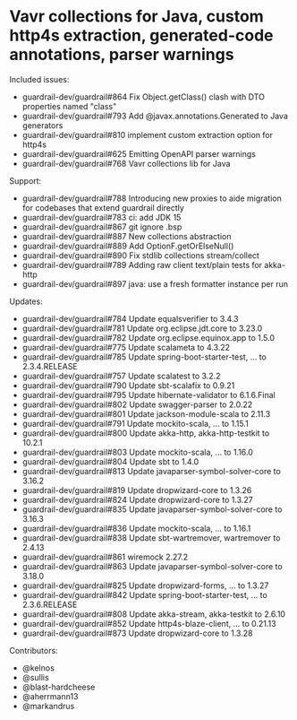 Vavr collections for Java, custom http4s extraction, generated-code annotations, parser warnings
====

Included issues:
- guardrail-dev/guardrail#864 Fix Object.getClass() clash with DTO properties named "class"
- guardrail-dev/guardrail#793 Add @javax.annotations.Generated to Java generators
- guardrail-dev/guardrail#810 implement custom extraction option for http4s
- guardrail-dev/guardrail#625 Emitting OpenAPI parser warnings
- guardrail-dev/guardrail#768 Vavr collections lib for Java

Support:
- guardrail-dev/guardrail#788 Introducing new proxies to aide migration for codebases that extend guardrail directly
- guardrail-dev/guardrail#783 ci: add JDK 15
- guardrail-dev/guardrail#867 git ignore .bsp
- guardrail-dev/guardrail#887 New collections abstraction
- guardrail-dev/guardrail#889 Add OptionF.getOrElseNull()
- guardrail-dev/guardrail#890 Fix stdlib collections stream/collect
- guardrail-dev/guardrail#789 Adding raw client text/plain tests for akka-http
- guardrail-dev/guardrail#897 java: use a fresh formatter instance per run

Updates:
- guardrail-dev/guardrail#784 Update equalsverifier to 3.4.3
- guardrail-dev/guardrail#781 Update org.eclipse.jdt.core to 3.23.0
- guardrail-dev/guardrail#782 Update org.eclipse.equinox.app to 1.5.0
- guardrail-dev/guardrail#775 Update scalameta to 4.3.22
- guardrail-dev/guardrail#785 Update spring-boot-starter-test, ... to 2.3.4.RELEASE
- guardrail-dev/guardrail#757 Update scalatest to 3.2.2
- guardrail-dev/guardrail#790 Update sbt-scalafix to 0.9.21
- guardrail-dev/guardrail#795 Update hibernate-validator to 6.1.6.Final
- guardrail-dev/guardrail#802 Update swagger-parser to 2.0.22
- guardrail-dev/guardrail#801 Update jackson-module-scala to 2.11.3
- guardrail-dev/guardrail#791 Update mockito-scala, ... to 1.15.1
- guardrail-dev/guardrail#800 Update akka-http, akka-http-testkit to 10.2.1
- guardrail-dev/guardrail#803 Update mockito-scala, ... to 1.16.0
- guardrail-dev/guardrail#804 Update sbt to 1.4.0
- guardrail-dev/guardrail#813 Update javaparser-symbol-solver-core to 3.16.2
- guardrail-dev/guardrail#819 Update dropwizard-core to 1.3.26
- guardrail-dev/guardrail#824 Update dropwizard-core to 1.3.27
- guardrail-dev/guardrail#835 Update javaparser-symbol-solver-core to 3.16.3
- guardrail-dev/guardrail#836 Update mockito-scala, ... to 1.16.1
- guardrail-dev/guardrail#838 Update sbt-wartremover, wartremover to 2.4.13
- guardrail-dev/guardrail#861 wiremock 2.27.2
- guardrail-dev/guardrail#863 Update javaparser-symbol-solver-core to 3.18.0
- guardrail-dev/guardrail#825 Update dropwizard-forms, ... to 1.3.27
- guardrail-dev/guardrail#842 Update spring-boot-starter-test, ... to 2.3.6.RELEASE
- guardrail-dev/guardrail#808 Update akka-stream, akka-testkit to 2.6.10
- guardrail-dev/guardrail#852 Update http4s-blaze-client, ... to 0.21.13
- guardrail-dev/guardrail#873 Update dropwizard-core to 1.3.28


Contributors:
- @kelnos
- @sullis
- @blast-hardcheese
- @aherrmann13
- @markandrus
